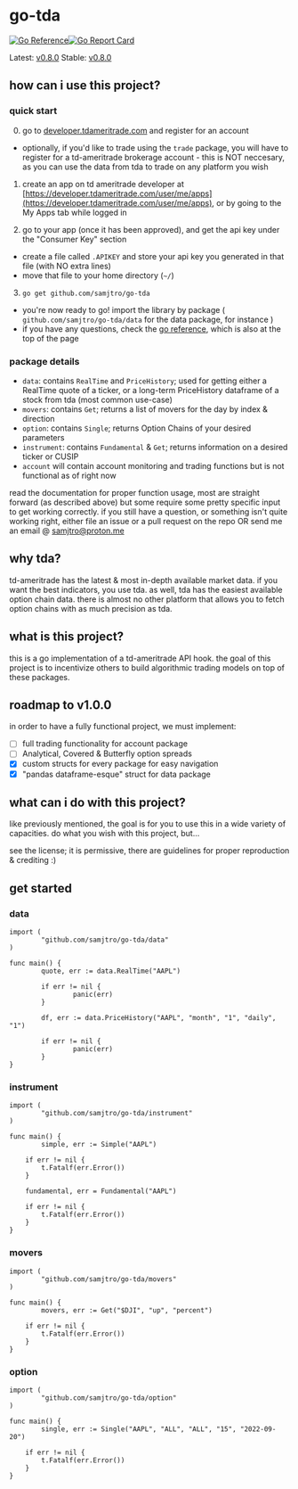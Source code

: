 # go-tda
[![Go Reference](https://pkg.go.dev/badge/github.com/samjtro/go-tda.svg)](https://pkg.go.dev/github.com/samjtro/go-tda)[![Go Report Card](https://goreportcard.com/badge/github.com/samjtro/go-tda)](https://goreportcard.com/report/github.com/samjtro/go-tda)

Latest: [v0.8.0](https://github.com/samjtro/go-tda/tree/main)
Stable: [v0.8.0](https://github.com/samjtro/go-tda/tree/stable)

## how can i use this project?

### quick start

0. go to [developer.tdameritrade.com](https://developer.tdameritrade.com/) and register for an account
- optionally, if you'd like to trade using the `trade` package, you will have to register for a td-ameritrade brokerage account - this is NOT neccesary, as you can use the data from tda to trade on any platform you wish  

1. create an app on td ameritrade developer at [https://developer.tdameritrade.com/user/me/apps](https://developer.tdameritrade.com/user/me/apps), or by going to the My Apps tab while logged in  

2. go to your app (once it has been approved), and get the api key under the "Consumer Key" section  
- create a file called `.APIKEY` and store your api key you generated in that file (with NO extra lines) 
- move that file to your home directory (`~/`)

3. `go get github.com/samjtro/go-tda`

- you're now ready to go! import the library by package ( `github.com/samjtro/go-tda/data` for the data package, for instance )
- if you have any questions, check the [go reference](https://pkg.go.dev/github.com/samjtro/go-tda), which is also at the top of the page

### package details

- `data`: contains `RealTime` and `PriceHistory`; used for getting either a RealTime quote of a ticker, or a long-term PriceHistory dataframe of a stock from tda (most common use-case)
- `movers`: contains `Get`; returns a list of movers for the day by index & direction
- `option`: contains `Single`; returns Option Chains of your desired parameters
- `instrument`: contains `Fundamental` & `Get`; returns information on a desired ticker or CUSIP
- `account` will contain account monitoring and trading functions but is not functional as of right now   

read the documentation for proper function usage, most are straight forward (as described above) but some require some pretty specific input to get working correctly. if you still have a question, or something isn't quite working right, either file an issue or a pull request on the repo OR send me an email @ samjtro@proton.me

## why tda?

td-ameritrade has the latest & most in-depth available market data. if you want the best indicators, you use tda. as well, tda has the easiest available option chain data. there is almost no other platform that allows you to fetch option chains with as much precision as tda.

## what is this project?

this is a go implementation of a td-ameritrade API hook. the goal of this project is to incentivize others to build algorithmic trading models on top of these packages.

## roadmap to v1.0.0

in order to have a fully functional project, we must implement:

- [ ] full trading functionality for account package
- [ ] Analytical, Covered & Butterfly option spreads
- [x] custom structs for every package for easy navigation
- [x] "pandas dataframe-esque" struct for data package

## what can i do with this project?

like previously mentioned, the goal is for you to use this in a wide variety of capacities. do what you wish with this project, but...  

see the license; it is permissive, there are guidelines for proper reproduction & crediting :) 

## get started

### data

```
import (
        "github.com/samjtro/go-tda/data"
)

func main() {
        quote, err := data.RealTime("AAPL")

        if err != nil {
                panic(err)
        }

        df, err := data.PriceHistory("AAPL", "month", "1", "daily", "1")

        if err != nil {
                panic(err)
        }
}
```

### instrument

```
import (
        "github.com/samjtro/go-tda/instrument"
)

func main() {
        simple, err := Simple("AAPL")

	if err != nil {
		t.Fatalf(err.Error())
	}

	fundamental, err = Fundamental("AAPL")

	if err != nil {
		t.Fatalf(err.Error())
	}
}
```

### movers

```
import (
        "github.com/samjtro/go-tda/movers"
)

func main() {
        movers, err := Get("$DJI", "up", "percent")

	if err != nil {
		t.Fatalf(err.Error())
	}
}
```

### option

```
import (
        "github.com/samjtro/go-tda/option"
)

func main() {
        single, err := Single("AAPL", "ALL", "ALL", "15", "2022-09-20")

	if err != nil {
		t.Fatalf(err.Error())
	}
}
```